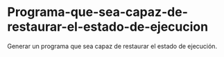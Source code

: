 # Programa-que-sea-capaz-de-restaurar-el-estado-de-ejecucion
Generar un programa que sea capaz de restaurar el estado de ejecución. 
